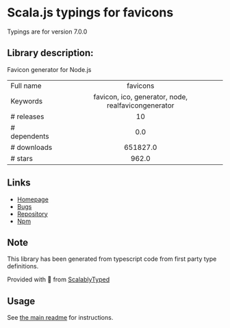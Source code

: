 
# Scala.js typings for favicons

Typings are for version 7.0.0

## Library description:
Favicon generator for Node.js

|                    |                 |
| ------------------ | :-------------: |
| Full name          | favicons |
| Keywords           | favicon, ico, generator, node, realfavicongenerator |
| # releases         | 10 |
| # dependents       | 0.0 |
| # downloads        | 651827.0 |
| # stars            | 962.0 |

## Links
- [Homepage](https://github.com/itgalaxy/favicons)
- [Bugs](https://github.com/itgalaxy/favicons/issues)
- [Repository](https://github.com/itgalaxy/favicons)
- [Npm](https://www.npmjs.com/package/favicons)
    


## Note
This library has been generated from typescript code from first party type definitions.

Provided with :purple_heart: from [ScalablyTyped](https://github.com/oyvindberg/ScalablyTyped)

## Usage
See [the main readme](../../readme.md) for instructions.


